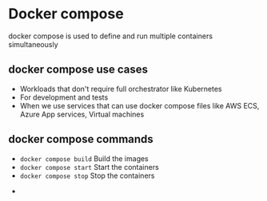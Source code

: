 # Docker compose

docker compose is used to define and run multiple containers simultaneously

## docker compose use cases
- Workloads that don't require full orchestrator like Kubernetes
- For development and tests
- When we use services that can use docker compose files like AWS ECS, Azure App services, Virtual machines

## docker compose commands
- ```docker compose build``` Build the images
- ```docker compose start``` Start the containers
- ```docker compose stop``` Stop the containers
- ```
